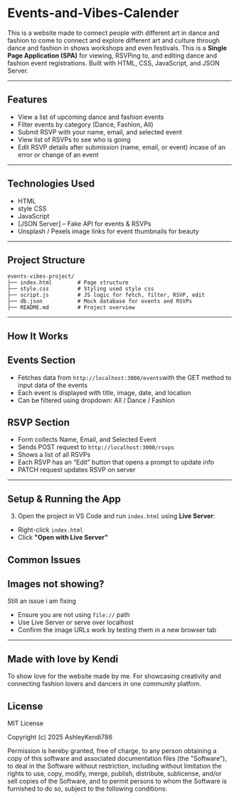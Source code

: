 # Events-and-Vibes-Calender
This is a website made to connect people with different art in dance and fashion to come to connect and explore different art and culture through dance and fashion in shows workshops and even festivals.
This is a **Single Page Application (SPA)** for viewing, RSVPing to, and editing dance and fashion event registrations. Built with HTML, CSS, JavaScript, and JSON Server.

---

##  Features

* View a list of upcoming dance and fashion events
* Filter events by category (Dance, Fashion, All)
* Submit RSVP with your name, email, and selected event
* View list of RSVPs to see who is going
* Edit RSVP details after submission (name, email, or event) incase of an error or change of an event

---

##  Technologies Used

* HTML
* style CSS 
* JavaScript 
* [JSON Server] – Fake API for events & RSVPs
* Unsplash / Pexels image links for event thumbnails for beauty

---

##  Project Structure

```
events-vibes-project/
├── index.html        # Page structure
├── style.css         # Styling used style css
├── script.js         # JS logic for fetch, filter, RSVP, edit
├── db.json           # Mock database for events and RSVPs
├── README.md         # Project overview
```

---

## How It Works

## Events Section

* Fetches data from `http://localhost:3000/events`with the GET method to input data of the events
* Each event is displayed with title, image, date, and location
* Can be filtered using dropdown: All / Dance / Fashion

## RSVP Section

* Form collects Name, Email, and Selected Event
* Sends POST request to `http://localhost:3000/rsvps`
* Shows a list of all RSVPs
* Each RSVP has an “Edit” button that opens a prompt to update info
* PATCH request updates RSVP on server

---

##  Setup & Running the App

3. Open the project in VS Code and run `index.html` using **Live Server**:

* Right-click `index.html`
* Click **"Open with Live Server"**


##  Common Issues

## Images not showing?
Still an issue i am fixing
* Ensure you are not using `file://` path
* Use Live Server or serve over localhost
* Confirm the image URLs work by testing them in a new browser tab

---

## Made with love by Kendi
To show love for the website made by me.
For showcasing creativity and connecting fashion lovers and dancers in one community platfom.


## License
MIT License

Copyright (c) 2025 AshleyKendi786

Permission is hereby granted, free of charge, to any person obtaining a copy
of this software and associated documentation files (the "Software"), to deal
in the Software without restriction, including without limitation the rights
to use, copy, modify, merge, publish, distribute, sublicense, and/or sell
copies of the Software, and to permit persons to whom the Software is
furnished to do so, subject to the following conditions: